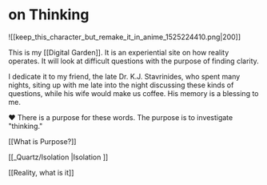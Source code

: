 # on Thinking
![[keep_this_character_but_remake_it_in_anime_1525224410.png|200]]

This is my [[Digital Garden]]. It is an experiential site on how reality operates. It will look at difficult questions with the purpose of finding clarity. 

I dedicate it to my friend, the late Dr. K.J. Stavrinides, who spent many nights, siting up with me late into the night discussing these kinds of questions, while his wife would make us coffee. His memory is a blessing to me.

♥️ There is a purpose for these words. The purpose is to investigate "thinking."



[[What is Purpose?]]

[[_Quartz/Isolation |Isolation ]]

[[Reality, what is it]]


